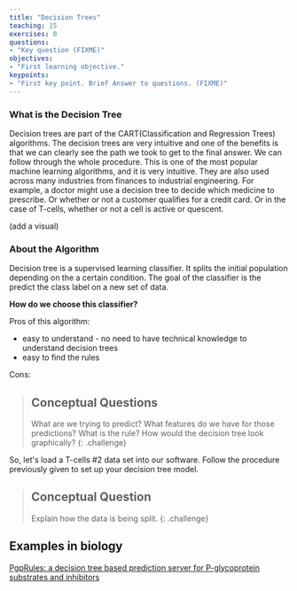```yaml
---
title: "Decision Trees"
teaching: 15
exercises: 0
questions:
- "Key question (FIXME)"
objectives:
- "First learning objective."
keypoints:
- "First key point. Brief Answer to questions. (FIXME)"
---
```

### What is the Decision Tree

Decision trees are part of the CART(Classification and Regression Trees) algorithms. The decision trees are very intuitive and one of the benefits is that we can clearly see the path we took to get to the final answer. We can follow through the whole procedure. This is one of the most popular machine learning algorithms, and it is very intuitive. They are also used across many industries from finances to industrial engineering. For example, a doctor might use a decision tree to decide which medicine to prescribe. Or whether or not a customer qualifies for a credit card. Or in the case of T-cells, whether or not a cell is active or quescent.

(add a visual)

### About the Algorithm

Decision tree is a supervised learning classifier. It splits the initial population depending on the a certain condition. The goal of the classifier is the predict the class label on a new set of data.

**How do we choose this classifier?**

Pros of this algorithm:
- easy to understand - no need to have technical knowledge to understand decision trees
- easy to find the rules

Cons:

> ## Conceptual Questions
>
> What are we trying to predict? 
> What features do we have for those predictions? What is the rule?
> How would the decision tree look graphically?
{: .challenge}


So, let's load a T-cells #2 data set into our software. Follow the procedure previously given to set up your decision tree model.

> ## Conceptual Question
>
> Explain how the data is being split.
{: .challenge}


## Examples in biology

[PgpRules: a decision tree based prediction server for P-glycoprotein substrates and inhibitors](https://doi.org/10.1093/bioinformatics/btz213)



